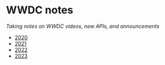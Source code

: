 # WWDC notes

*Taking notes on WWDC videos, new APIs, and announcements*

- [2020](./2020/)
- [2021](./2021/)
- [2022](./2022/)
- [2023](./2023/)
